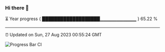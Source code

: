 ### Hi there 👋

⏳ Year progress { ███████████████████▁▁▁▁▁▁▁▁▁▁▁ } 65.22 %

---

⏰ Updated on Sun, 27 Aug 2023 00:55:24 GMT

![Progress Bar CI](https://github.com/liununu/liununu/workflows/Progress%20Bar%20CI/badge.svg)
